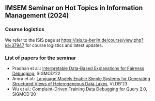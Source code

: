 ## IMSEM Seminar on Hot Topics in Information Management (2024)

### Course logistics

We refer to the ISIS page at https://isis.tu-berlin.de/course/view.php?id=37947 for course logistics and latest updates.

### List of papers for the seminar

 * Pradhan et al.: [Interpretable Data-Based Explanations for Fairness Debugging](https://romilapradhan.github.io/assets/pdf/gopher-sigmod.pdf), SIGMOD'22 
 * Arora et al.: [Language Models Enable Simple Systems for Generating Structured Views of Heterogeneous Data Lakes](https://www.vldb.org/pvldb/vol17/p92-arora.pdf), VLDB'23 
 * Wu et al.: [Complaint-Driven Training Data Debugging for Query 2.0](https://www2.cs.sfu.ca/~jnwang/papers/sigmod2020-rain-full-version.pdf), SIGMOD'20
   
